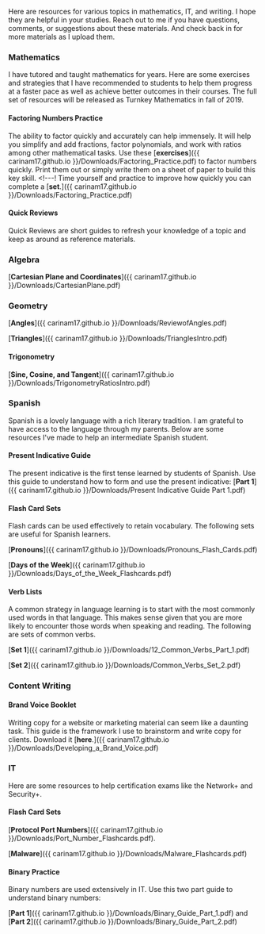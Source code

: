 
Here are resources for various topics in mathematics, IT, and writing. I hope they are helpful in your studies. Reach out to me if you have questions, comments, or suggestions about these materials. And check back in for more materials as I upload them.  


### Mathematics
I have tutored and taught mathematics for years. Here are some exercises and strategies that I have recommended to students to help them progress at a faster pace as well as achieve better outcomes in their courses. The full set of resources will be released as Turnkey Mathematics in fall of 2019. 


#### Factoring Numbers Practice

The ability to factor quickly and accurately can help immensely. It will help you simplify and add fractions, factor polynomials, and work with ratios among other mathematical tasks. Use these [**exercises**]({{ carinam17.github.io }}/Downloads/Factoring_Practice.pdf) to factor numbers quickly. Print them out or simply write them on a sheet of paper to build this key skill. <!---! Time yourself and practice to improve how quickly you can complete a [**set**.]({{ carinam17.github.io }}/Downloads/Factoring_Practice.pdf)


#### Quick Reviews


Quick Reviews are short guides to refresh your knowledge of a topic and keep as around as reference materials. 

### Algebra


[**Cartesian Plane and Coordinates**]({{ carinam17.github.io }}/Downloads/CartesianPlane.pdf)


### Geometry

[**Angles**]({{ carinam17.github.io }}/Downloads/ReviewofAngles.pdf)

[**Triangles**]({{ carinam17.github.io }}/Downloads/TrianglesIntro.pdf)


#### Trigonometry

[**Sine, Cosine, and Tangent**]({{ carinam17.github.io }}/Downloads/TrigonometryRatiosIntro.pdf)


### Spanish

Spanish is a lovely language with a rich literary tradition. I am grateful to have access to the language through my parents. Below are some resources I've made to help an intermediate Spanish student. 


#### Present Indicative Guide 

The present indicative is the first tense learned by students of Spanish. Use this guide to understand how to form and use the present indicative: [**Part 1**]({{ carinam17.github.io }}/Downloads/Present Indicative Guide Part 1.pdf)


#### Flash Card Sets

Flash cards can be used effectively to retain vocabulary. The following sets are useful for Spanish learners. 

[**Pronouns**]({{ carinam17.github.io }}/Downloads/Pronouns_Flash_Cards.pdf)

[**Days of the Week**]({{ carinam17.github.io }}/Downloads/Days_of_the_Week_Flashcards.pdf)

<!--- [**Colors**]({{ carinam17.github.io }}/Downloads/Colors.pdf)--->

#### Verb Lists

A common strategy in language learning is to start with the most commonly used words in that language. This makes sense given that you are more likely to encounter those words when speaking and reading. The following are sets of common verbs. 

[**Set 1**]({{ carinam17.github.io }}/Downloads/12_Common_Verbs_Part_1.pdf)  

[**Set 2**]({{ carinam17.github.io }}/Downloads/Common_Verbs_Set_2.pdf)

### Content Writing

#### Brand Voice Booklet

Writing copy for a website or marketing material can seem like a daunting task. This guide is the framework I use to brainstorm and write copy for clients. Download it [**here**.]({{ carinam17.github.io }}/Downloads/Developing_a_Brand_Voice.pdf)
 

### IT 

Here are some resources to help certification exams like the Network+ and Security+.

#### Flash Card Sets

[**Protocol Port Numbers**]({{ carinam17.github.io }}/Downloads/Port_Number_Flashcards.pdf).

[**Malware**]({{ carinam17.github.io }}/Downloads/Malware_Flashcards.pdf)


#### Binary Practice

Binary numbers are used extensively in IT. Use this two part guide to understand binary numbers:

[**Part 1**]({{ carinam17.github.io }}/Downloads/Binary_Guide_Part_1.pdf) and [**Part 2**]({{ carinam17.github.io }}/Downloads/Binary_Guide_Part_2.pdf)



